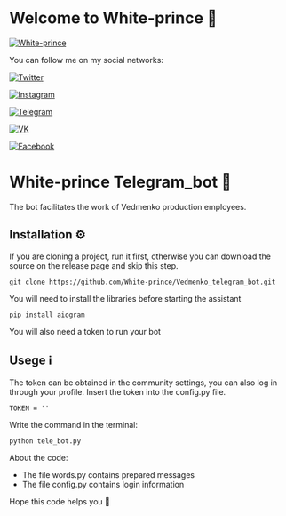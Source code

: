 # Welcome to White-prince :crown:

[![White-prince](https://github.com/White-prince/White-prince/blob/main/assets/White-prince_01.jpg?raw=true)](https://white-prince.github.io/Homepage/)

You can follow me on my social networks:

[![Twitter](https://img.shields.io/badge/-Twitter-131313?style=for-the-badge&logo=Twitter)](https://twitter.com/White_prince_0)

[![Instagram](https://img.shields.io/badge/-Instagram-131313?style=for-the-badge&logo=Instagram)](https://www.instagram.com/0xe_white_prince_ex0/)

[![Telegram](https://img.shields.io/badge/-Telegram-131313?style=for-the-badge&logo=Telegram)](https://t.me/Dark_Hub_info)

[![VK](https://img.shields.io/badge/-VK-131313?style=for-the-badge&logo=VK)](https://vk.com/id333667069)

[![Facebook](https://img.shields.io/badge/-Facebook-131313?style=for-the-badge&logo=Facebook)](https://www.facebook.com/profile.php?id=100023988285502)

# White-prince Telegram_bot :robot:
The bot facilitates the work of Vedmenko production employees.

## Installation :gear:
If you are cloning a project, run it first, otherwise you can download the source on the release page and skip this step.

    git clone https://github.com/White-prince/Vedmenko_telegram_bot.git
    
You will need to install the libraries before starting the assistant

    pip install aiogram
    
You will also need a token to run your bot

## Usege :information_source:
The token can be obtained in the community settings, you can also log in through your profile. Insert the token into the config.py file.

    TOKEN = ''

Write the command in the terminal:

    python tele_bot.py

About the code:
- The file words.py contains prepared messages
- The file config.py contains login information

Hope this code helps you :crown:
